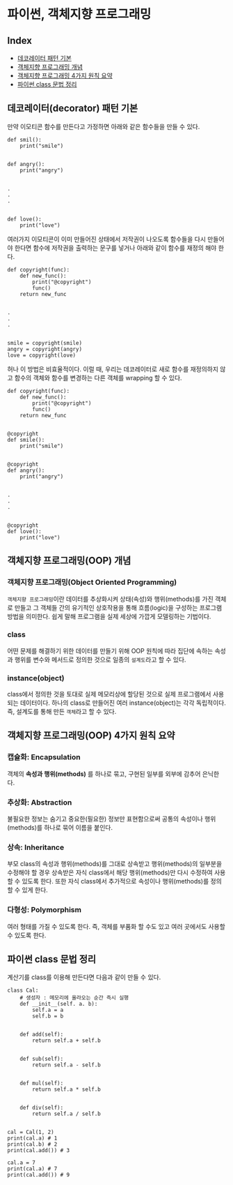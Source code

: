 # 파이썬, 객체지향 프로그래밍

## Index

- [데코레이터 패턴 기본](#데코레이터decorator-패턴-기본)
- [객체지향 프로그래밍 개념](#객체지향-프로그래밍oop-개념)
- [객체지향 프로그래밍 4가지 원칙 요약](#객체지향-프로그래밍oop-4가지-원칙-요약)
- [파이썬 class 문법 정리](#파이썬-class-문법-정리)

## 데코레이터(decorator) 패턴 기본

만약 이모티콘 함수를 만든다고 가정하면 아래와 같은 함수들을 만들 수 있다.

```
def smil():
	print("smile")


def angry():
	print("angry")


.
.
.


def love():
	print("love")
```

여러가지 이모티콘이 이미 만들어진 상태에서 저작권이 나오도록 함수들을 다시 만들어야 한다면 함수에 저작권을 출력하는 문구를 넣거나 아래와 같이 함수를 재정의 해야 한다.

```
def copyright(func):
	def new_func():
		print("@copyright")
		func()
	return new_func


.
.
.


smile = copyright(smile)
angry = copyright(angry)
love = copyright(love)
```

허나 이 방법은 비효율적이다. 이럴 때, 우리는 데코레이터로 새로 함수를 재정의하지 않고 함수의 객체와 함수를 변경하는 다른 객체를 wrapping 할 수 있다.

```
def copyright(func):
	def new_func():
		print("@copyright")
		func()
	return new_func


@copyright
def smile():
	print("smile")


@copyright
def angry():
	print("angry")


.
.
.


@copyright
def love():
	print("love")
```

## 객체지향 프로그래밍(OOP) 개념

### 객체지향 프로그래밍(Object Oriented Programming)

``객체지향 프로그래밍``이란 데이터를 추상화시켜 상태(속성)와 행위(methods)를 가진 객체로 만들고 그 객체들 간의 유기적인 상호작용을 통해 흐름(logic)을 구성하는 프로그램 방법을 의미한다. 쉽게 말해 프로그램을 실제 세상에 가깝게 모델링하는 기법이다.

### class

어떤 문제를 해결하기 위한 데이터를 만들기 위해 OOP 원칙에 따라 집단에 속하는 속성과 행위를 변수와 메서드로 정의한 것으로 일종의 ``설계도``라고 할 수 있다.

### instance(object)

class에서 정의한 것을 토대로 실제 메모리상에 할당된 것으로 실제 프로그램에서 사용되는 데이터이다. 하나의 class로 만들어진 여러 instance(object)는 각각 독립적이다. 즉, 설계도를 통해 만든 ``객체``라고 할 수 있다.

## 객체지향 프로그래밍(OOP) 4가지 원칙 요약

### 캡슐화: Encapsulation

객체의 **속성과 행위(methods)** 를 하나로 묶고, 구현된 일부를 외부에 감추어 은닉한다.

### 추상화: Abstraction

불필요한 정보는 숨기고 중요한(필요한) 정보만 표현함으로써 공통의 속성이나 행위(methods)를 하나로 묶어 이름을 붙인다.

### 상속: Inheritance

부모 class의 속성과 행위(methods)를 그대로 상속받고 행위(methods)의 일부분을 수정해야 할 경우 상속받은 자식 class에서 해당 행위(methods)만 다시 수정하여 사용할 수 있도록 한다. 또한 자식 class에서 추가적으로 속성이나 행위(methods)를 정의할 수 있게 한다.

### 다형성: Polymorphism

여러 형태를 가질 수 있도록 한다. 즉, 객체를 부품화 할 수도 있고 여러 곳에서도 사용할 수 있도록 한다.

## 파이썬 class 문법 정리

계산기를 class를 이용해 만든다면 다음과 같이 만들 수 있다.

```
class Cal:
	# 생성자 : 메모리에 올라오는 순간 즉시 실행
	def __init__(self. a. b):
		self.a = a
		self.b = b


	def add(self):
		return self.a + self.b


	def sub(self):
		return self.a - self.b


	def mul(self):
		return self.a * self.b


	def div(self):
		return self.a / self.b


cal = Cal(1, 2)
print(cal.a) # 1
print(cal.b) # 2
print(cal.add()) # 3

cal.a = 7
print(cal.a) # 7
print(cal.add()) # 9
```
